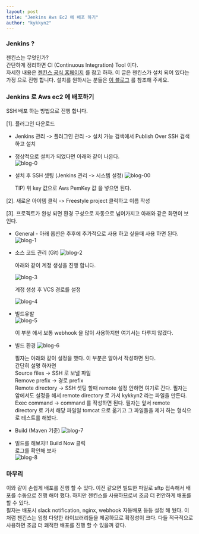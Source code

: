 ```yaml
---
layout: post
title: "Jenkins Aws Ec2 에 배포 하기"
author: "kykkyn2"
---
```


### Jenkins ?

젠킨스는 무엇인가?  
간단하게 정리하면 CI (Continuous Integration) Tool 이다.  
자세한 내용은 [젠킨스 공식 홈페이지](https://jenkins.io/) 를 참고 하자.
이 글은 젠킨스가 설치 되어 있다는 가정 으로 진행 합니다.
설치를 원하시는 분들은 [이 블로그](https://jojoldu.tistory.com/290) 를 참조해 주세요.

### Jenkins 로 Aws ec2 에 배포하기

SSH 배포 하는 방법으로 진행 합니다.

[1]. 플러그인 다운로드 
 * Jenkins 관리 -> 플러그인 관리 -> 설치 가능 검색에서 Publish Over SSH 검색하고 설치
 * 정상적으로 설치가 되었다면 아래와 같이 나온다.  
 ![blog-0](https://user-images.githubusercontent.com/5660626/47984240-59185900-e119-11e8-9237-6b64f9bfb90a.png)
 
 * 설치 후 SSH 셋팅 (Jenkins 관리 -> 시스템 설정)
 ![blog-00](https://user-images.githubusercontent.com/5660626/47985170-2ae84880-e11c-11e8-8e2e-82bc08e52225.png)  
   
   TIP) 위 key 값으로 Aws PemKey 값 을 넣으면 된다.  
   
[2]. 새로운 아이템 클릭 -> Freestyle project 클릭하고 이름 작성  

[3]. 프로젝트가 완성 되면 환경 구성으로 자동으로 넘어가지고 아래와 같은 화면이 보인다.    

 * General - 아래 옵션은 추후에 추가적으로 사용 하고 싶을때 사용 하면 된다.  
 ![blog-1](https://user-images.githubusercontent.com/5660626/47984261-73523700-e119-11e8-8c45-391da052643e.png)

 * 소스 코드 관리 (Git)
 ![blog-2](https://user-images.githubusercontent.com/5660626/47984264-751bfa80-e119-11e8-8e3f-e347a711d359.png)  
 
   아래와 같이 계정 생성을 진행 합니다.  
       
   ![blog-3](https://user-images.githubusercontent.com/5660626/47984266-764d2780-e119-11e8-8081-f6c7c07a6c38.png)
   
   계정 생성 후 VCS 경로를 설정
   
   ![blog-4](https://user-images.githubusercontent.com/5660626/47984269-777e5480-e119-11e8-8f2c-dd3783bf1d0e.png)
 * 빌드유발  
 ![blog-5](https://user-images.githubusercontent.com/5660626/47985414-d98c8900-e11c-11e8-898e-ca5548b04165.png)  
 
   이 부분 에서 보통 webhook 을 많이 사용하지만 여기서는 다루지 않겠다.
 * 빌드 환경
 ![blog-6](https://user-images.githubusercontent.com/5660626/47985415-da251f80-e11c-11e8-978c-57acc807f72c.png)  
   
   필자는 아래와 같이 설정을 했다. 이 부분은 알아서 작성하면 된다.  
   간단히 설명 하자면  
   Source files -> SSH 로 보낼 파일  
   Remove prefix -> 경로 prefix  
   Remote directory -> SSH 셋팅 할때 remote 설정 안하면 여기로 간다. 필자는 앞에서도 설정을 해서 remote directory 로 가서 kykkyn2 라는 파일을 만든다.  
   Exec command -> command 를 작성하면 된다. 필자는 앞서 remote directory 로 가서 해당 파일일 tomcat 으로 옮기고 그 파일들을 제거 하는 형식으로 테스트를 해봤다.
   
 * Build (Maven 기준)
 ![blog-7](https://user-images.githubusercontent.com/5660626/47985719-e8c00680-e11d-11e8-8cf4-dc7c68dcb22d.png)
 
 * 빌드를 해보자!! Build Now 클릭  
 로그를 확인해 보자  
 ![blog-8](https://user-images.githubusercontent.com/5660626/47986012-c4185e80-e11e-11e8-935c-45bd9b4415f0.png)
 
### 마무리
이와 같이 손쉽게 배포를 진행 할 수 있다. 이전 같으면 빌드한 파일로 sftp 접속해서 배포를 수동으로 진행 해야 했다. 하지만 젠킨스를 사용하므로써
조금 더 편안하게 배포를 할 수 있다.  
필자는 배포시 slack notification, nginx, webhook 자동배포 등등 설정 해 뒀다.
이처럼 젠킨스는 엄청 다양한 라이브러리들을 제공하므로 확정성이 크다. 다들 적극적으로 사용하면 조금 더 쾌적한 배포를 진행 할 수 있을꺼 같다.
